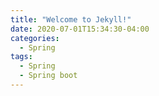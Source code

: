 ```yaml
---
title: "Welcome to Jekyll!"
date: 2020-07-01T15:34:30-04:00
categories:
  - Spring
tags:
  - Spring
  - Spring boot
---
```


